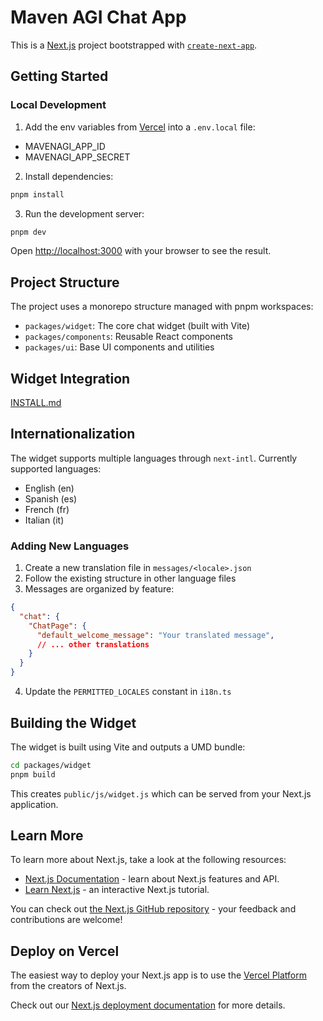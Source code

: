 # Maven AGI Chat App

This is a [Next.js](https://nextjs.org/) project bootstrapped with [`create-next-app`](https://github.com/vercel/next.js/tree/canary/packages/create-next-app).

## Getting Started

### Local Development

1. Add the env variables from [Vercel](https://vercel.com/mavenagi/mavenagi-developer-app-production-internal-snowflake-query/settings/environment-variables) into a `.env.local` file:
* MAVENAGI_APP_ID
* MAVENAGI_APP_SECRET

2. Install dependencies:
```bash
pnpm install
```

3. Run the development server:
```bash
pnpm dev
```

Open [http://localhost:3000](http://localhost:3000) with your browser to see the result.

## Project Structure

The project uses a monorepo structure managed with pnpm workspaces:

- `packages/widget`: The core chat widget (built with Vite)
- `packages/components`: Reusable React components
- `packages/ui`: Base UI components and utilities

## Widget Integration

[INSTALL.md](INSTALL.md)

## Internationalization

The widget supports multiple languages through `next-intl`. Currently supported languages:

- English (en)
- Spanish (es)
- French (fr)
- Italian (it)

### Adding New Languages

1. Create a new translation file in `messages/<locale>.json`
2. Follow the existing structure in other language files
3. Messages are organized by feature:

```json
{
  "chat": {
    "ChatPage": {
      "default_welcome_message": "Your translated message",
      // ... other translations
    }
  }
}
```

4. Update the `PERMITTED_LOCALES` constant in `i18n.ts`

## Building the Widget

The widget is built using Vite and outputs a UMD bundle:

```bash
cd packages/widget
pnpm build
```

This creates `public/js/widget.js` which can be served from your Next.js application.

## Learn More

To learn more about Next.js, take a look at the following resources:

- [Next.js Documentation](https://nextjs.org/docs) - learn about Next.js features and API.
- [Learn Next.js](https://nextjs.org/learn) - an interactive Next.js tutorial.

You can check out [the Next.js GitHub repository](https://github.com/vercel/next.js/) - your feedback and contributions are welcome!

## Deploy on Vercel

The easiest way to deploy your Next.js app is to use the [Vercel Platform](https://vercel.com/new?utm_medium=default-template&filter=next.js&utm_source=create-next-app&utm_campaign=create-next-app-readme) from the creators of Next.js.

Check out our [Next.js deployment documentation](https://nextjs.org/docs/deployment) for more details.

